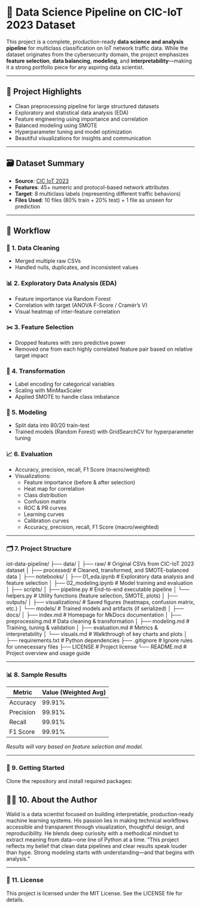  # 🧠 Data Science Pipeline on CIC-IoT 2023 Dataset

This project is a complete, production-ready **data science and analysis pipeline** for multiclass classification on IoT network traffic data. While the dataset originates from the cybersecurity domain, the project emphasizes **feature selection**, **data balancing**, **modeling**, and **interpretability**—making it a strong portfolio piece for any aspiring data scientist.

---

## 📌 Project Highlights

- Clean preprocessing pipeline for large structured datasets
- Exploratory and statistical data analysis (EDA)
- Feature engineering using importance and correlation
- Balanced modeling using SMOTE
- Hyperparameter tuning and model optimization
- Beautiful visualizations for insights and communication

---

## 🗃️ Dataset Summary

- **Source**: [CIC IoT 2023](https://www.unb.ca/cic/datasets/iot-2023.html)
- **Features**: 45+ numeric and protocol-based network attributes
- **Target**: 8 multiclass labels (representing different traffic behaviors)
- **Files Used**: 10 files (80% train + 20% test) + 1 file as unseen for prediction

---

## 🔧 Workflow

### 🧹 1. Data Cleaning
- Merged multiple raw CSVs
- Handled nulls, duplicates, and inconsistent values

### 📊 2. Exploratory Data Analysis (EDA)
- Feature importance via Random Forest
- Correlation with target (ANOVA F-Score / Cramér’s V)
- Visual heatmap of inter-feature correlation

### ✂️ 3. Feature Selection
- Dropped features with zero predictive power
- Removed one from each highly correlated feature pair based on relative target impact

### 🔄 4. Transformation
- Label encoding for categorical variables
- Scaling with MinMaxScaler
- Applied SMOTE to handle class imbalance

### 🤖 5. Modeling
- Split data into 80/20 train-test
- Trained models (Random Forest) with GridSearchCV for hyperparameter tuning

### 📈 6. Evaluation
- Accuracy, precision, recall, F1 Score (macro/weighted)
- Visualizations:
  - Feature importance (before & after selection)
  - Heat map for correlation
  - Class distribution
  - Confusion matrix
  - ROC & PR curves
  - Learning curves
  - Calibration curves
  - Accuracy, precision, recall, F1 Score (macro/weighted)

---

### 🗂️ 7. Project Structure

iot-data-pipeline/
├── data/
│   ├── raw/               # Original CSVs from CIC-IoT 2023 dataset
│   ├── processed/         # Cleaned, transformed, and SMOTE-balanced data
│
├── notebooks/
│   ├── 01_eda.ipynb       # Exploratory data analysis and feature selection
│   ├── 02_modeling.ipynb  # Model training and evaluation
│
├── scripts/
│   ├── pipeline.py        # End-to-end executable pipeline
│   └── helpers.py         # Utility functions (feature selection, SMOTE, plots)
│
├── outputs/
│   ├── visualizations/    # Saved figures (heatmaps, confusion matrix, etc.)
│   └── models/            # Trained models and artifacts (if serialized)
│
├── docs/
│   ├── index.md           # Homepage for MkDocs documentation
│   ├── preprocessing.md   # Data cleaning & transformation
│   ├── modeling.md        # Training, tuning & validation
│   ├── evaluation.md      # Metrics & interpretability
│   └── visuals.md         # Walkthrough of key charts and plots
│
├── requirements.txt       # Python dependencies
├── .gitignore             # Ignore rules for unnecessary files
├── LICENSE                # Project license
└── README.md              # Project overview and usage guide


---

### 📊 8. Sample Results

| Metric     | Value (Weighted Avg) |
|------------|----------------------|
| Accuracy   | 99.91%               |
| Precision  | 99.91%               |
| Recall     | 99.91%               |
| F1 Score   | 99.91%               |

*Results will vary based on feature selection and model.*

---

### 🚀 9. Getting Started

Clone the repository and install required packages:


## 🧑‍💻 10. About the Author
Walid is a data scientist focused on building interpretable, production-ready machine learning systems. His passion lies in making technical workflows accessible and transparent through visualization, thoughtful design, and reproducibility. He blends deep curiosity with a methodical mindset to extract meaning from data—one line of Python at a time.
“This project reflects my belief that clean data pipelines and clear results speak louder than hype. Strong modeling starts with understanding—and that begins with analysis.”

---

### 📄 11. License
This project is licensed under the MIT License. See the LICENSE file for details.







